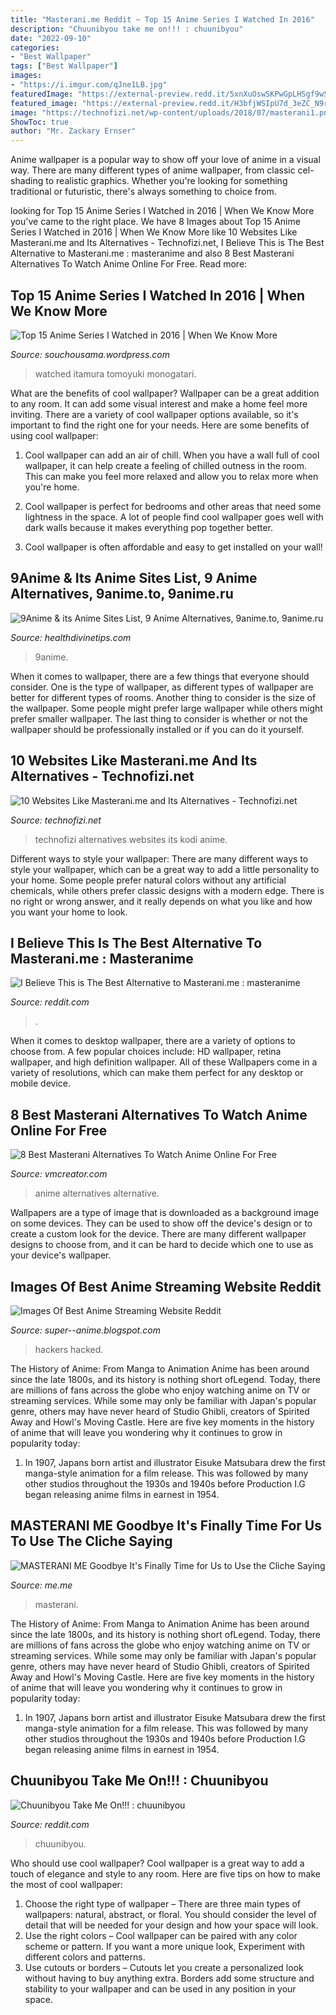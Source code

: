 ```yaml
---
title: "Masterani.me Reddit ~ Top 15 Anime Series I Watched In 2016"
description: "Chuunibyou take me on!!! : chuunibyou"
date: "2022-09-10"
categories:
- "Best Wallpaper"
tags: ["Best Wallpaper"]
images:
- "https://i.imgur.com/qJne1LB.jpg"
featuredImage: "https://external-preview.redd.it/5xnXuOswSKPwGpLHSgf9wSGsmyt3gtu0uyVQXAlOeTA.jpg?auto=webp&amp;s=c0f9c7ffac1de33789cb02857adeb45c3f4a5084"
featured_image: "https://external-preview.redd.it/H3bfjWSIpU7d_3eZC_N9r0i2BEQG_idSJ6I-hXgpSEM.jpg?auto=webp&amp;s=b95495a6125f3e6563e4c34c607fd44a436db03c"
image: "https://technofizi.net/wp-content/uploads/2018/07/masterani1.png"
ShowToc: true
author: "Mr. Zackary Ernser"
---
```



Anime wallpaper is a popular way to show off your love of anime in a visual way. There are many different types of anime wallpaper, from classic cel-shading to realistic graphics. Whether you're looking for something traditional or futuristic, there's always something to choice from.

	

		
looking for Top 15 Anime Series I Watched in 2016 | When We Know More you've came to the right place. We have 8 Images about Top 15 Anime Series I Watched in 2016 | When We Know More like 10 Websites Like Masterani.me and Its Alternatives - Technofizi.net, I Believe This is The Best Alternative to Masterani.me : masteranime and also 8 Best Masterani Alternatives To Watch Anime Online For Free. Read more:
		
    
## Top 15 Anime Series I Watched In 2016 | When We Know More

<img loading=lazy src="https://souchousama.files.wordpress.com/2016/12/coalgirls_nekomonogatari_shiro_02_1920x1080_blu-ray_flac_4eaaefd4_.jpg?w=1024&amp;h=576" onerror="this.onerror=null;this.src='https://tse3.mm.bing.net/th?id=OIP.4W5t-18r_hkconNqKNs6fAHaEK&amp;pid=15.1';" alt="Top 15 Anime Series I Watched in 2016 | When We Know More">

_Source: souchousama.wordpress.com_

>watched itamura tomoyuki monogatari. 

	

What are the benefits of cool wallpaper?
Wallpaper can be a great addition to any room. It can add some visual interest and make a home feel more inviting. There are a variety of cool wallpaper options available, so it's important to find the right one for your needs. Here are some benefits of using cool wallpaper: 
1. Cool wallpaper can add an air of chill. When you have a wall full of cool wallpaper, it can help create a feeling of chilled outness in the room. This can make you feel more relaxed and allow you to relax more when you're home. 

2. Cool wallpaper is perfect for bedrooms and other areas that need some lightness in the space. A lot of people find cool wallpaper goes well with dark walls because it makes everything pop together better. 

3. Cool wallpaper is often affordable and easy to get installed on your wall!

    
## 9Anime &amp; Its Anime Sites List, 9 Anime Alternatives, 9anime.to, 9anime.ru

<img loading=lazy src="https://www.healthdivinetips.com/wp-content/uploads/2020/06/9anime-Alternatives-to-Watch-HD-anime-for-free-Online.jpg" onerror="this.onerror=null;this.src='https://tse4.mm.bing.net/th?id=OIP.g3c1LG2zsPtW1mJ2vd41VAHaE8&amp;pid=15.1';" alt="9Anime &amp; its Anime Sites List, 9 Anime Alternatives, 9anime.to, 9anime.ru">

_Source: healthdivinetips.com_

>9anime. 

	

When it comes to wallpaper, there are a few things that everyone should consider. One is the type of wallpaper, as different types of wallpaper are better for different types of rooms. Another thing to consider is the size of the wallpaper. Some people might prefer large wallpaper while others might prefer smaller wallpaper. The last thing to consider is whether or not the wallpaper should be professionally installed or if you can do it yourself.

    
## 10 Websites Like Masterani.me And Its Alternatives - Technofizi.net

<img loading=lazy src="https://technofizi.net/wp-content/uploads/2018/07/masterani1.png" onerror="this.onerror=null;this.src='https://tse3.mm.bing.net/th?id=OIP.cfsTH44_qja2wYdbHiK-7gHaD3&amp;pid=15.1';" alt="10 Websites Like Masterani.me and Its Alternatives - Technofizi.net">

_Source: technofizi.net_

>technofizi alternatives websites its kodi anime. 

	

Different ways to style your wallpaper:
There are many different ways to style your wallpaper, which can be a great way to add a little personality to your home. Some people prefer natural colors without any artificial chemicals, while others prefer classic designs with a modern edge. There is no right or wrong answer, and it really depends on what you like and how you want your home to look.

    
## I Believe This Is The Best Alternative To Masterani.me : Masteranime

<img loading=lazy src="https://external-preview.redd.it/5xnXuOswSKPwGpLHSgf9wSGsmyt3gtu0uyVQXAlOeTA.jpg?auto=webp&amp;s=c0f9c7ffac1de33789cb02857adeb45c3f4a5084" onerror="this.onerror=null;this.src='https://tse3.mm.bing.net/th?id=OIP.29MnaIBi6Vr_qax60O_rcgHaDr&amp;pid=15.1';" alt="I Believe This is The Best Alternative to Masterani.me : masteranime">

_Source: reddit.com_

>. 

	

When it comes to desktop wallpaper, there are a variety of options to choose from. A few popular choices include: HD wallpaper, retina wallpaper, and high definition wallpaper. All of these Wallpapers come in a variety of resolutions, which can make them perfect for any desktop or mobile device. 

    
## 8 Best Masterani Alternatives To Watch Anime Online For Free

<img loading=lazy src="https://vmcreator.com/wp-content/uploads/2020/12/Nyaasi-anime.png" onerror="this.onerror=null;this.src='https://tse1.mm.bing.net/th?id=OIP.TE8HX6nvA16B9LCsTFU86QHaDi&amp;pid=15.1';" alt="8 Best Masterani Alternatives To Watch Anime Online For Free">

_Source: vmcreator.com_

>anime alternatives alternative. 

	

Wallpapers are a type of image that is downloaded as a background image on some devices. They can be used to show off the device's design or to create a custom look for the device. There are many different wallpaper designs to choose from, and it can be hard to decide which one to use as your device's wallpaper.

    
## Images Of Best Anime Streaming Website Reddit

<img loading=lazy src="https://i.imgur.com/qJne1LB.jpg" onerror="this.onerror=null;this.src='https://tse1.mm.bing.net/th?id=OIP.fukEMpS_sfvSVsxMFrkWAQHaDc&amp;pid=15.1';" alt="Images Of Best Anime Streaming Website Reddit">

_Source: super--anime.blogspot.com_

>hackers hacked. 

	

The History of Anime: From Manga to Animation
Anime has been around since the late 1800s, and its history is nothing short ofLegend. Today, there are millions of fans across the globe who enjoy watching anime on TV or streaming services. While some may only be familiar with Japan's popular genre, others may have never heard of Studio Ghibli, creators of Spirited Away and Howl's Moving Castle. Here are five key moments in the history of anime that will leave you wondering why it continues to grow in popularity today:
1) In 1907, Japans born artist and illustrator Eisuke Matsubara drew the first manga-style animation for a film release. This was followed by many other studios throughout the 1930s and 1940s before Production I.G began releasing anime films in earnest in 1954.

    
## MASTERANI ME Goodbye It&#039;s Finally Time For Us To Use The Cliche Saying

<img loading=lazy src="https://pics.me.me/thumb_masterani-me-goodbye-its-finally-time-for-us-to-use-55967983.png" onerror="this.onerror=null;this.src='https://tse4.mm.bing.net/th?id=OIP.EnIrEoxCcNFI-9wxHDxGLAAAAA&amp;pid=15.1';" alt="MASTERANI ME Goodbye It&#039;s Finally Time for Us to Use the Cliche Saying">

_Source: me.me_

>masterani. 

	

The History of Anime: From Manga to Animation
Anime has been around since the late 1800s, and its history is nothing short ofLegend. Today, there are millions of fans across the globe who enjoy watching anime on TV or streaming services. While some may only be familiar with Japan's popular genre, others may have never heard of Studio Ghibli, creators of Spirited Away and Howl's Moving Castle. Here are five key moments in the history of anime that will leave you wondering why it continues to grow in popularity today:
1) In 1907, Japans born artist and illustrator Eisuke Matsubara drew the first manga-style animation for a film release. This was followed by many other studios throughout the 1930s and 1940s before Production I.G began releasing anime films in earnest in 1954.

    
## Chuunibyou Take Me On!!! : Chuunibyou

<img loading=lazy src="https://external-preview.redd.it/H3bfjWSIpU7d_3eZC_N9r0i2BEQG_idSJ6I-hXgpSEM.jpg?auto=webp&amp;s=b95495a6125f3e6563e4c34c607fd44a436db03c" onerror="this.onerror=null;this.src='https://tse3.mm.bing.net/th?id=OIP._R2i6a59tnU-LE23k4fV4gHaEK&amp;pid=15.1';" alt="Chuunibyou Take Me On!!! : chuunibyou">

_Source: reddit.com_

>chuunibyou. 

	

Who should use cool wallpaper?
Cool wallpaper is a great way to add a touch of elegance and style to any room. Here are five tips on how to make the most of cool wallpaper: 
1) Choose the right type of wallpaper – There are three main types of wallpapers: natural, abstract, or floral. You should consider the level of detail that will be needed for your design and how your space will look. 
2) Use the right colors – Cool wallpaper can be paired with any color scheme or pattern. If you want a more unique look, Experiment with different colors and patterns. 
3) Use cutouts or borders – Cutouts let you create a personalized look without having to buy anything extra. Borders add some structure and stability to your wallpaper and can be used in any position in your space.

